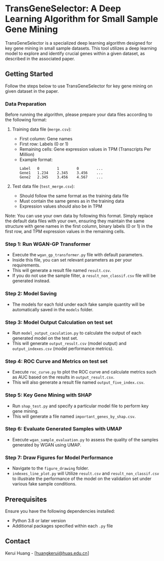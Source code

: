 
# TransGeneSelector: A Deep Learning Algorithm for Small Sample Gene Mining

TransGeneSelector is a specialized deep learning algorithm designed for key gene mining in small sample datasets. This tool utilizes a deep learning model to explore and identify crucial genes within a given dataset, as described in the associated paper.

## Getting Started

Follow the steps below to use TransGeneSelector for key gene mining on given dataset in the paper.

### Data Preparation

Before running the algorithm, please prepare your data files according to the following format:

1. Training data file (`merge.csv`):
   - First column: Gene names
   - First row: Labels (0 or 1)
   - Remaining cells: Gene expression values in TPM (Transcripts Per Million)
   - Example format:
     ```
     Label   0        1        0        ...
     Gene1   1.234    2.345    3.456    ...
     Gene2   2.345    3.456    4.567    ...
     ```

2. Test data file (`test_merge.csv`):
   - Should follow the same format as the training data file
   - Must contain the same genes as in the training data
   - Expression values should also be in TPM

Note: You can use your own data by following this format. Simply replace the default data files with your own, ensuring they maintain the same structure with gene names in the first column, binary labels (0 or 1) in the first row, and TPM expression values in the remaining cells.

### Step 1: Run WGAN-GP Transformer
- Execute the `wgan_gp_transformer.py` file with default parameters.
- Inside this file, you can set relevant parameters as per your requirements.
- This will generate a result file named `result.csv`.
- If you do not use the sample filter, a `result_non_classif.csv` file will be generated instead.

### Step 2: Model Saving
- The models for each fold under each fake sample quantity will be automatically saved in the `models` folder.

### Step 3: Model Output Calculation on test set
- Run `model_output_caculation.py` to calculate the output of each generated model on the test set.
- This will generate `output_result.csv` (model output) and `output_indexes.csv` (model performance metrics).

### Step 4: ROC Curve and Metrics on test set
- Execute `roc_curve.py` to plot the ROC curve and calculate metrics such as AUC based on the results in `output_result.csv`.
- This will also generate a result file named `output_five_index.csv`.

### Step 5: Key Gene Mining with SHAP
- Run `shap_test.py` and specify a particular model file to perform key gene mining.
- This will generate a file named `important_genes_by_shap.csv`.

### Step 6: Evaluate Generated Samples with UMAP
- Execute `wgan_sample_evaluation.py` to assess the quality of the samples generated by WGAN using UMAP.

### Step 7: Draw Figures for Model Performance
- Navigate to the `figure_drawing` folder.
- `indexes_line_plot.py` will Utilize `result.csv` and `result_non_classif.csv` to illustrate the performance of the model on the validation set under various fake sample conditions.

## Prerequisites

Ensure you have the following dependencies installed:

- Python 3.8 or later version
- Additional packages specified within each `.py` file

## Contact

Kerui Huang - [huangkerui@huas.edu.cn]


